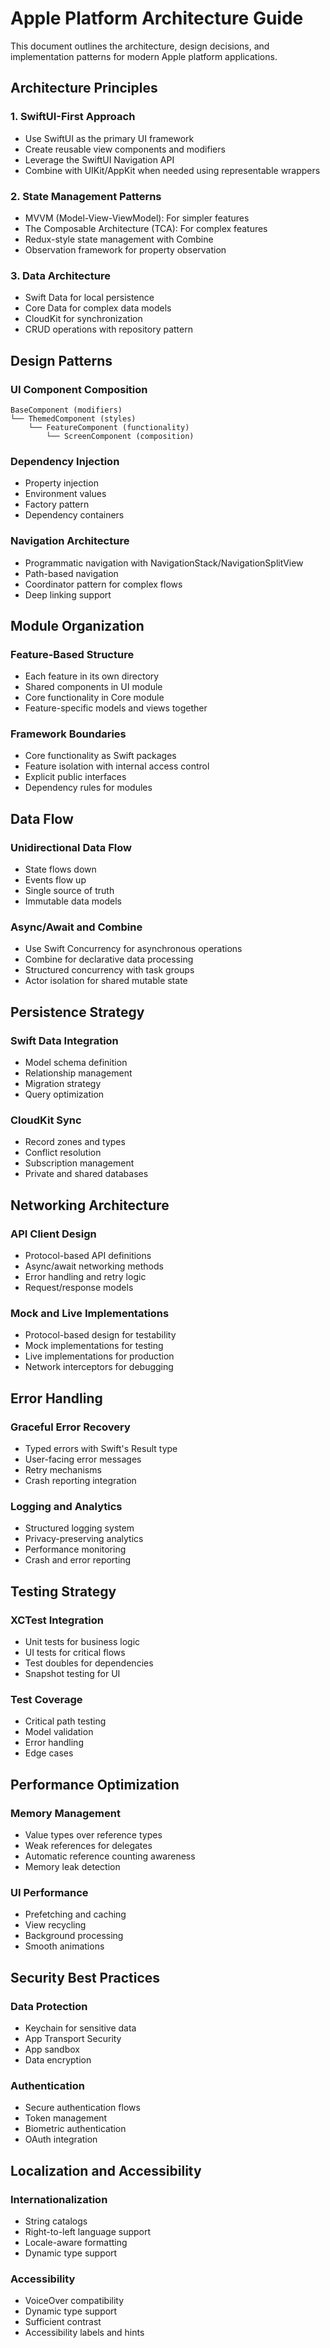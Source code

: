 # Apple Platform Architecture Guide

This document outlines the architecture, design decisions, and implementation patterns for modern Apple platform applications.

## Architecture Principles

### 1. SwiftUI-First Approach
- Use SwiftUI as the primary UI framework
- Create reusable view components and modifiers
- Leverage the SwiftUI Navigation API
- Combine with UIKit/AppKit when needed using representable wrappers

### 2. State Management Patterns
- MVVM (Model-View-ViewModel): For simpler features
- The Composable Architecture (TCA): For complex features
- Redux-style state management with Combine
- Observation framework for property observation

### 3. Data Architecture
- Swift Data for local persistence
- Core Data for complex data models
- CloudKit for synchronization
- CRUD operations with repository pattern

## Design Patterns

### UI Component Composition
```
BaseComponent (modifiers)
└── ThemedComponent (styles)
    └── FeatureComponent (functionality)
        └── ScreenComponent (composition)
```

### Dependency Injection
- Property injection
- Environment values
- Factory pattern
- Dependency containers

### Navigation Architecture
- Programmatic navigation with NavigationStack/NavigationSplitView
- Path-based navigation
- Coordinator pattern for complex flows
- Deep linking support

## Module Organization

### Feature-Based Structure
- Each feature in its own directory
- Shared components in UI module
- Core functionality in Core module
- Feature-specific models and views together

### Framework Boundaries
- Core functionality as Swift packages
- Feature isolation with internal access control
- Explicit public interfaces
- Dependency rules for modules

## Data Flow

### Unidirectional Data Flow
- State flows down
- Events flow up
- Single source of truth
- Immutable data models

### Async/Await and Combine
- Use Swift Concurrency for asynchronous operations
- Combine for declarative data processing
- Structured concurrency with task groups
- Actor isolation for shared mutable state

## Persistence Strategy

### Swift Data Integration
- Model schema definition
- Relationship management
- Migration strategy
- Query optimization

### CloudKit Sync
- Record zones and types
- Conflict resolution
- Subscription management
- Private and shared databases

## Networking Architecture

### API Client Design
- Protocol-based API definitions
- Async/await networking methods
- Error handling and retry logic
- Request/response models

### Mock and Live Implementations
- Protocol-based design for testability
- Mock implementations for testing
- Live implementations for production
- Network interceptors for debugging

## Error Handling

### Graceful Error Recovery
- Typed errors with Swift's Result type
- User-facing error messages
- Retry mechanisms
- Crash reporting integration

### Logging and Analytics
- Structured logging system
- Privacy-preserving analytics
- Performance monitoring
- Crash and error reporting

## Testing Strategy

### XCTest Integration
- Unit tests for business logic
- UI tests for critical flows
- Test doubles for dependencies
- Snapshot testing for UI

### Test Coverage
- Critical path testing
- Model validation
- Error handling
- Edge cases

## Performance Optimization

### Memory Management
- Value types over reference types
- Weak references for delegates
- Automatic reference counting awareness
- Memory leak detection

### UI Performance
- Prefetching and caching
- View recycling
- Background processing
- Smooth animations

## Security Best Practices

### Data Protection
- Keychain for sensitive data
- App Transport Security
- App sandbox
- Data encryption

### Authentication
- Secure authentication flows
- Token management
- Biometric authentication
- OAuth integration

## Localization and Accessibility

### Internationalization
- String catalogs
- Right-to-left language support
- Locale-aware formatting
- Dynamic type support

### Accessibility
- VoiceOver compatibility
- Dynamic type support
- Sufficient contrast
- Accessibility labels and hints
